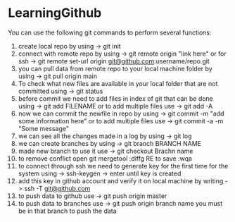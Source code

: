 # LearningGithub

You can use the following git commands to perform several functions:

1. create local repo by using ->  git init
2. connect with remote repo by using -> git remote origin "link here"  or for ssh -> git remote set-url origin git@github.com:username/repo.git
3. you can pull data from remote repo to your local machine folder by using -> git pull origin main
4. To check what new files are available in your local folder that are not committed using -> git status
5. before commit we need to add files in index of git that can be done using -> git add FILENAME  or to add multiple files use -> git add -A
6. now we can commit the newfile in repo by using -> git commit -m "add some information here" or to add multiple files use -> git commit -a -m "Some message"
7. we can see all the changes made in a log by using -> git log
8. we can create branches by using -> git branch BRANCH NAME
9. made new branch to use it use -> git checkout Brachn name
10. to remove conflict open git mergetool  :diffg RE to save :wqa
11. to connect through ssh we need to generate key for the first time for the system using -> ssh-keygen -> enter until key is created
12. add this key in github account and verify it on local machine by writing -> ssh -T git@github.com
13. to push data to github use -> git push origin master
14. to push data to branches use -> git push origin branch name   you must be in that branch to push the data

